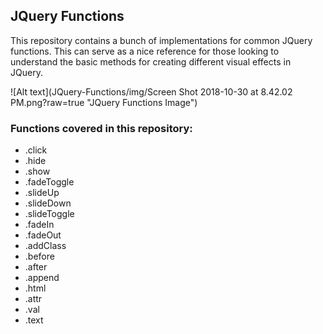 ## JQuery Functions

This repository contains a bunch of implementations for common JQuery functions. This can serve as a nice reference for those looking to understand the basic methods for creating different visual effects in JQuery.

![Alt text](JQuery-Functions/img/Screen Shot 2018-10-30 at 8.42.02 PM.png?raw=true "JQuery Functions Image")

### Functions covered in this repository:

- .click
- .hide
- .show
- .fadeToggle
- .slideUp
- .slideDown
- .slideToggle
- .fadeIn
- .fadeOut
- .addClass
- .before
- .after
- .append
- .html
- .attr
- .val
- .text
